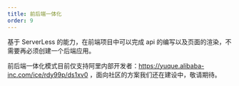 ```yaml
---
title: 前后端一体化
order: 9
---
```


基于 ServerLess 的能力，在前端项目中可以完成 api 的编写以及页面的渲染，不需要再必须创建一个后端应用。

前后端一体化模式目前仅支持阿里内部开发者：https://yuque.alibaba-inc.com/ice/rdy99p/ds1xv0 ，面向社区的方案我们还在建设中，敬请期待。
